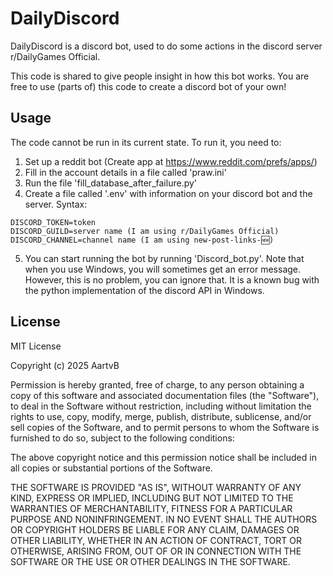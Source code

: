 # DailyDiscord

DailyDiscord is a discord bot, used to do some actions in the discord server r/DailyGames Official.

This code is shared to give people insight in how this bot works. You are free to use (parts of) this code to create a discord bot of your own!

## Usage

The code cannot be run in its current state. To run it, you need to:

1. Set up a reddit bot (Create app at https://www.reddit.com/prefs/apps/)
2. Fill in the account details in a file called 'praw.ini'
3. Run the file 'fill_database_after_failure.py'
4. Create a file called '.env' with information on your discord bot and the server. Syntax:

```
DISCORD_TOKEN=token
DISCORD_GUILD=server name (I am using r/DailyGames Official)
DISCORD_CHANNEL=channel name (I am using new-post-links-🆕)
```

5. You can start running the bot by running 'Discord_bot.py'. Note that when you use Windows, you will sometimes get an error message. However, this is no problem, you can ignore that. It is a known bug with the python implementation of the discord API in Windows.

## License

MIT License

Copyright (c) 2025 AartvB

Permission is hereby granted, free of charge, to any person obtaining a copy
of this software and associated documentation files (the "Software"), to deal
in the Software without restriction, including without limitation the rights
to use, copy, modify, merge, publish, distribute, sublicense, and/or sell
copies of the Software, and to permit persons to whom the Software is
furnished to do so, subject to the following conditions:

The above copyright notice and this permission notice shall be included in all
copies or substantial portions of the Software.

THE SOFTWARE IS PROVIDED "AS IS", WITHOUT WARRANTY OF ANY KIND, EXPRESS OR
IMPLIED, INCLUDING BUT NOT LIMITED TO THE WARRANTIES OF MERCHANTABILITY,
FITNESS FOR A PARTICULAR PURPOSE AND NONINFRINGEMENT. IN NO EVENT SHALL THE
AUTHORS OR COPYRIGHT HOLDERS BE LIABLE FOR ANY CLAIM, DAMAGES OR OTHER
LIABILITY, WHETHER IN AN ACTION OF CONTRACT, TORT OR OTHERWISE, ARISING FROM,
OUT OF OR IN CONNECTION WITH THE SOFTWARE OR THE USE OR OTHER DEALINGS IN THE
SOFTWARE.